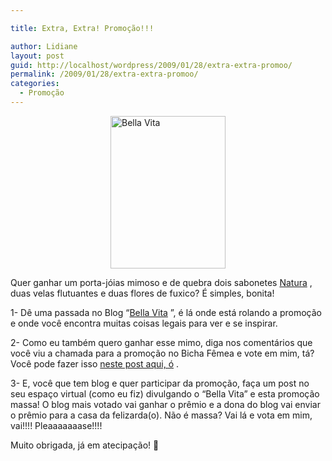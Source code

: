 ```yaml
---

title: Extra, Extra! Promoção!!!

author: Lidiane
layout: post
guid: http://localhost/wordpress/2009/01/28/extra-extra-promoo/
permalink: /2009/01/28/extra-extra-promoo/
categories:
  - Promoção
---
```

[<img title="Bella Vita" style="border-right:0;border-top:0;display:block;float:none;margin-left:auto;border-left:0;margin-right:auto;border-bottom:0;" height="244" alt="Bella Vita" src="http://www.trololodemulher.com.br/blog/wp-content/uploads/2009/01/dcfn0004-thumb.jpg" width="184" border="0" />](http://www.trololodemulher.com.br/blog/wp-content/uploads/2009/01/dcfn0004.jpg) 

Quer ganhar um porta-jóias mimoso e de quebra dois sabonetes [Natura](http://www2.natura.net/Web/Br/Home/src/) , duas velas flutuantes e duas flores de fuxico? É simples, bonita! 

1- Dê uma passada no Blog “[Bella Vita](http://viverbemecomestilo.blogspot.com/) ”, é lá onde está rolando a promoção e onde você encontra muitas coisas legais para ver e se inspirar.

2- Como eu também quero ganhar esse mimo, diga nos comentários que você viu a chamada para a promoção no Bicha Fêmea e vote em mim, tá? Você pode fazer isso [neste post aqui, ó](http://viverbemecomestilo.blogspot.com/2009/01/promocao.html) .

3- E, você que tem blog e quer participar da promoção, faça um post no seu espaço virtual (como eu fiz) divulgando o “Bella Vita” e esta promoção massa! O blog mais votado vai ganhar o prêmio e a dona do blog vai enviar o prêmio para a casa da felizarda(o). Não é massa? Vai lá e vota em mim, vai!!!! Pleaaaaaaase!!!!

Muito obrigada, já em atecipação! 🙂